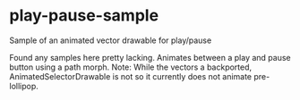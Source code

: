 # play-pause-sample
Sample of an animated vector drawable for play/pause

Found any samples here pretty lacking. Animates between a play and pause button using a path morph.
Note: While the vectors a backported, AnimatedSelectorDrawable is not so it currently does not animate pre-lollipop.
